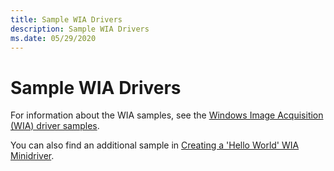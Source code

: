 ```yaml
---
title: Sample WIA Drivers
description: Sample WIA Drivers
ms.date: 05/29/2020
---
```


# Sample WIA Drivers

For information about the WIA samples, see the [Windows Image Acquisition (WIA) driver samples](/samples/microsoft/windows-driver-samples/windows-image-acquisition-wia-driver-samples).

You can also find an additional sample in [Creating a 'Hello World' WIA Minidriver](creating-a---hello-world---wia-minidriver.md).
